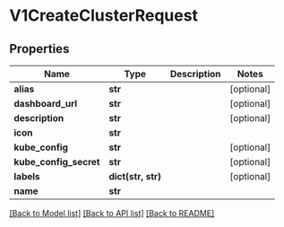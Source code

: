 # V1CreateClusterRequest

## Properties
Name | Type | Description | Notes
------------ | ------------- | ------------- | -------------
**alias** | **str** |  | [optional] 
**dashboard_url** | **str** |  | [optional] 
**description** | **str** |  | [optional] 
**icon** | **str** |  | 
**kube_config** | **str** |  | [optional] 
**kube_config_secret** | **str** |  | [optional] 
**labels** | **dict(str, str)** |  | [optional] 
**name** | **str** |  | 

[[Back to Model list]](../vela-client/README.md#documentation-for-models) [[Back to API list]](../vela-client/README.md#documentation-for-api-endpoints) [[Back to README]](../vela-client/README.md)

